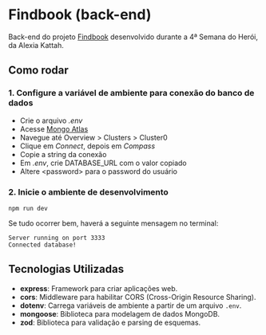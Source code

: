 # Findbook (back-end)

Back-end do projeto [Findbook](https://github.com/AleferReinert/findbook) desenvolvido durante a 4ª Semana do Herói, da Alexia Kattah.

## Como rodar

### 1. Configure a variável de ambiente para conexão do banco de dados

- Crie o arquivo _.env_
- Acesse [Mongo Atlas](https://cloud.mongodb.com])
- Navegue até Overview > Clusters > Cluster0
- Clique em _Connect_, depois em _Compass_
- Copie a string da conexão
- Em _.env_, crie DATABASE_URL com o valor copiado
- Altere \<password> para o password do usuário

### 2. Inicie o ambiente de desenvolvimento

```
npm run dev
```

Se tudo ocorrer bem, haverá a seguinte mensagem no terminal:

```
Server running on port 3333
Connected database!
```

## Tecnologias Utilizadas

- **express**: Framework para criar aplicações web.
- **cors**: Middleware para habilitar CORS (Cross-Origin Resource Sharing).
- **dotenv**: Carrega variáveis de ambiente a partir de um arquivo `.env`.
- **mongoose**: Biblioteca para modelagem de dados MongoDB.
- **zod**: Biblioteca para validação e parsing de esquemas.
